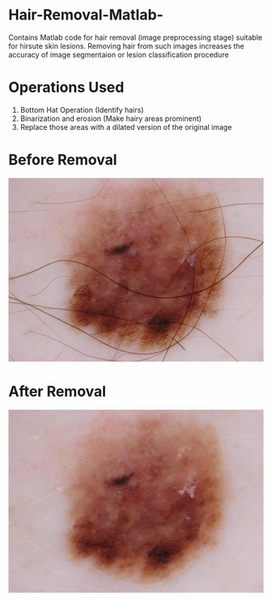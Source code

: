 # Hair-Removal-Matlab-

Contains Matlab code for hair removal (image preprocessing stage) suitable for hirsute skin lesions. Removing hair from such images increases the accuracy of image segmentaion or lesion classification procedure

# Operations Used
1. Bottom Hat Operation (Identify hairs)
2. Binarization and erosion (Make hairy areas prominent)
3. Replace those areas with a dilated version of the original image

# Before Removal
![alt text](https://github.com/vkumar1997/Hair-Removal-Matlab-/blob/master/5436e3f1bae478396759f472.jpg?raw=true)

# After Removal
![alt text](https://github.com/vkumar1997/Hair-Removal-Matlab-/blob/master/removed_hair.jpg?raw=true)
